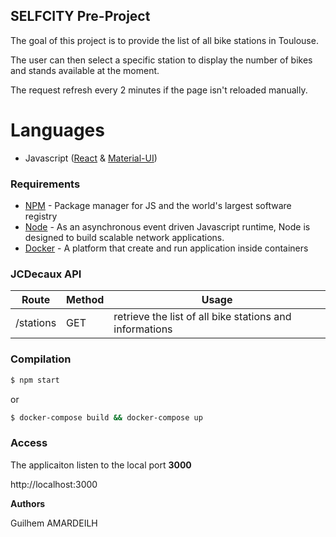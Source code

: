 ## SELFCITY Pre-Project

The goal of this project is to provide the list of all bike stations in Toulouse.

The user can then select a specific station to display the number of bikes and stands available at the moment.

The request refresh every 2 minutes if the page isn't reloaded manually.

# Languages

- Javascript ([React] & [Material-UI])

### Requirements

* [NPM] - Package manager for JS and the world's largest software registry
* [Node] - As an asynchronous event driven Javascript runtime, Node is designed to build scalable network applications.
* [Docker] - A platform that create and run application inside containers

### JCDecaux API

| Route | Method | Usage |
| ------ | ------ | ----- |
| /stations | GET | retrieve the list of all bike stations and informations |

### Compilation

```sh
$ npm start
```
or
```sh
$ docker-compose build && docker-compose up
```

### Access

The applicaiton listen to the local port **3000** 

http://localhost:3000

**Authors**

Guilhem AMARDEILH

[Node]: <http://nodejs.org>
[NPM]: <https://www.npmjs.com/>
[React]: <https://reactjs.org/>
[Material-UI]: <https://material-ui.com/>
[Docker]: <https://www.docker.com/>
